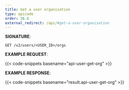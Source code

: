 ```yaml
---
title: Get a user organisation
type: apicode
order: 36.6
external_redirect: /api/#get-a-user-organisation
---
```


**SIGNATURE**:

`GET /v2/users/<USER_ID>/orgs`

**EXAMPLE REQUEST**:

{{< code-snippets basename="api-user-get-org" >}}

**EXAMPLE RESPONSE**:

{{< code-snippets basename="result.api-user-get-org" >}}
